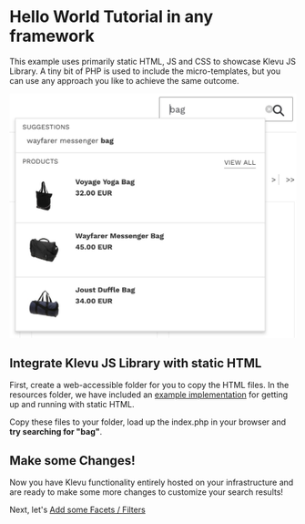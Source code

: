 # Hello World Tutorial in any framework

This example uses primarily static HTML, JS and CSS to showcase Klevu JS Library.
A tiny bit of PHP is used to include the micro-templates,
but you can use any approach you like to achieve the same outcome.

![Klevu Quick Search](/getting-started/1-hello-world/images/intro-quick-search.jpg)

## Integrate Klevu JS Library with static HTML

First, create a web-accessible folder for you to copy the HTML files. In the resources folder, we have included an
[example implementation](/getting-started/1-hello-world/custom/resources)
for getting up and running with static HTML.

Copy these files to your folder, load up the index.php in your browser and
**try searching for "bag"**.

## Make some Changes!

Now you have Klevu functionality entirely hosted on your infrastructure
and are ready to make some more changes to customize your search results!

Next, let's [Add some Facets / Filters](/getting-started/2-facets/custom)